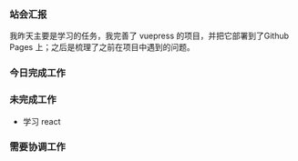 ### 站会汇报

我昨天主要是学习的任务，我完善了 vuepress 的项目，并把它部署到了Github Pages 上；之后是梳理了之前在项目中遇到的问题。

### 今日完成工作



### 未完成工作

- 学习 react


### 需要协调工作